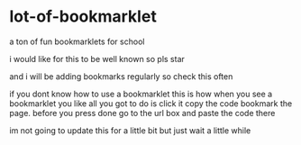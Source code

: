 # lot-of-bookmarklet
 a ton of fun bookmarklets for school

i would like for this to be well known so pls star

and i will be adding bookmarks regularly so check this often

if you dont know how to use a bookmarklet this is how
when you see a bookmarklet you like all you got to do is click it copy the code 
bookmark the page. before you press done go to the url box and paste the code there

im not going to update this for a little bit but just wait a little while 

